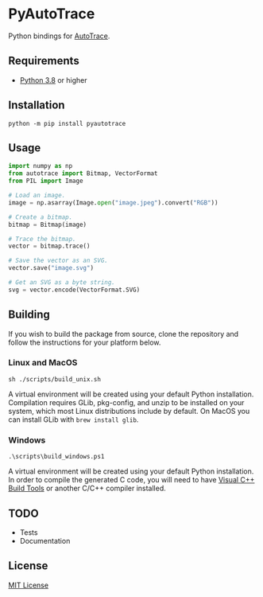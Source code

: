 # PyAutoTrace

Python bindings for [AutoTrace](https://github.com/autotrace/autotrace).

## Requirements

- [Python 3.8](https://www.python.org/downloads/) or higher

## Installation

```shell
python -m pip install pyautotrace
```

## Usage

```python
import numpy as np
from autotrace import Bitmap, VectorFormat
from PIL import Image

# Load an image.
image = np.asarray(Image.open("image.jpeg").convert("RGB"))

# Create a bitmap.
bitmap = Bitmap(image)

# Trace the bitmap.
vector = bitmap.trace()

# Save the vector as an SVG.
vector.save("image.svg")

# Get an SVG as a byte string.
svg = vector.encode(VectorFormat.SVG)
```

## Building

If you wish to build the package from source, clone the repository and follow the instructions for your platform below.

### Linux and MacOS

```shell
sh ./scripts/build_unix.sh
```

A virtual environment will be created using your default Python installation.
Compilation requires GLib, pkg-config, and unzip to be installed on your system, which most Linux distributions include by default.
On MacOS you can install GLib with `brew install glib`.

### Windows

```shell
.\scripts\build_windows.ps1
```

A virtual environment will be created using your default Python installation.
In order to compile the generated C code, you will need to have
[Visual C++ Build Tools](https://visualstudio.microsoft.com/visual-cpp-build-tools/) or another C/C++ compiler installed.

## TODO

- Tests
- Documentation

## License

[MIT License](LICENSE.txt)
